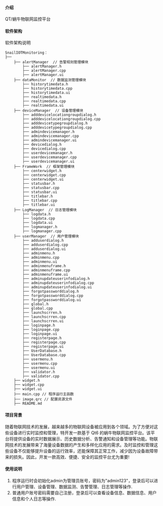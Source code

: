 #### 介绍

QT/蜗牛物联网监控平台

#### 软件架构

软件架构说明

```
SnailIOTMonitoring：
├──
    ├── alertManager  // 告警规则管理模块
        ├── alertManager.h
        ├── alertManager.cpp
        ├── alertManager.ui
    ├── dataMonitor  // 数据监测管理模块
        ├── historytimedata.h
        ├── historytimedata.cpp
        ├── historytimedata.ui
        ├── realtimedata.h
        ├── realtimedata.cpp
        ├── realtimedata.ui
    ├── deviceManager  // 设备管理模块
        ├── adddevicelocationgroupdialog.h
        ├── adddevicelocationgroupdialog.cpp
        ├── adddevicetypegroupdialog.h
        ├── adddevicetypegroupdialog.cpp
        ├── admindevicemanager.h
        ├── admindevicemanager.cpp
        ├── admindevicemanager.ui
        ├── devicedialog.h
        ├── devicedialog.cpp
        ├── userdevicemanager.h
        ├── userdevicemanager.cpp
        ├── userdevicemanager.ui
    ├── FrameWork  // 框架管理模块
        ├── centerwidget.h
        ├── centerwidget.cpp
        ├── centerwidget.ui
        ├── statusbar.h
        ├── statusbar.cpp
        ├── statusbar.ui
        ├── titlebar.h
        ├── titlebar.cpp
        ├── titlebar.ui
    ├── LogManager  // 日志管理模块
        ├── logdata.h
        ├── logdata.cpp
        ├── logdata.ui
        ├── logmanager.h
        ├── logmanager.cpp
    ├── userManager  // 用户管理模块
        ├── adduserdialog.h
        ├── adduserdialog.cpp
        ├── adduserdialog.ui
        ├── adminmenu.h
        ├── adminmenu.cpp
        ├── adminmenu.ui
        ├── adminmenuframe.h
        ├── adminmenuframe.cpp
        ├── adminmenuframe.ui
        ├── adminupdateuserinfodialog.h
        ├── adminupdateuserinfodialog.cpp
        ├── adminupdateuserinfodialog.ui
        ├── forgotpassworddialog.h
        ├── forgotpassworddialog.cpp
        ├── forgotpassworddialog.ui
        ├── global.h
        ├── global.cpp
        ├── launchscrren.h
        ├── launchscrren.cpp
        ├── launchscrren.ui
        ├── loginpage.h
        ├── loginpage.cpp
        ├── loginpage.ui
        ├── registerpage.h
        ├── registerpage.cpp
        ├── registerpage.ui
        ├── UserDatabase.h
        ├── UserDatabase.cpp
        ├── usermenu.h
        ├── usermenu.cpp
        ├── usermenu.ui
        ├── validator.h
        ├── validator.cpp
    ├── widget.h
    ├── widget.cpp
    ├── widget.ui
    ├── main.cpp // 程序运行主函数
    ├── image.qrc // 配置资源文件
    ├── README.md
```

#### 项目背景

  随着物联网技术的发展，越来越多的物联网设备被应用到各个领域。为了方便对这些设备进行实时监控和管理，特开发一款基于 Qt6 的蜗牛物联网监控平台。该平台将提供设备的实时数据展示、历史数据分析、告警通知和设备管理等功能。物联网技术的发展带来了海量设备数据的产生和多样化应用的需求。及时监控和管理这些设备不仅能够提升设备的运行效率，还能保障其正常工作，减少因为设备故障带来的损失。因此，开发一款高效、便捷、安全的监控平台尤为重要!

#### 使用说明

1.  程序运行时会初始化admin为管理员账号，密码为"admin123"，登录后可以进行用户管理、设备管理、数据监测、告警管理、日志管理等操作.
2.  普通用户账号密码需要自己注册，登录后可以查看设备信息、数据信息、用户信息和个人日志等操作.
